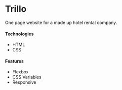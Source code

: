 # Trillo

One page website for a made up hotel rental company.

#### Technologies

  - HTML
  - CSS


#### Features
  - Flexbox
  - CSS Variables
  - Responsive
